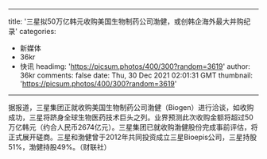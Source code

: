 
---
title: '三星拟50万亿韩元收购美国生物制药公司渤健，或创韩企海外最大并购纪录'
categories: 
 - 新媒体
 - 36kr
 - 快讯
headimg: 'https://picsum.photos/400/300?random=3619'
author: 36kr
comments: false
date: Thu, 30 Dec 2021 02:01:31 GMT
thumbnail: 'https://picsum.photos/400/300?random=3619'
---

<div>   
据报道，三星集团正就收购美国生物制药公司渤健（Biogen）进行洽谈，如收购成功，三星将跻身全球生物医药技术巨头之列。业界预测此次收购金额将超过50万亿韩元（约合人民币2674亿元）。三星集团已就收购渤健股份完成事前评估，将正式展开磋商。三星和渤健曾于2012年共同投资成立三星Bioepis公司，三星持股51%，渤健持股49%。（财联社）  
</div>
            
